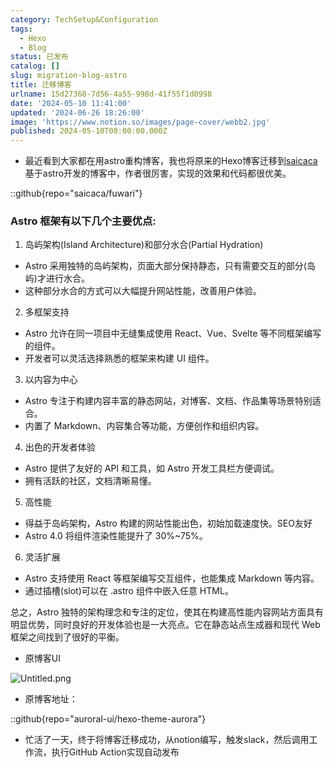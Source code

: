 ```yaml
---
category: TechSetup&Configuration
tags:
  - Hexo
  - Blog
status: 已发布
catalog: []
slug: migration-blog-astro
title: 迁移博客
urlname: 15d27368-7d56-4a55-998d-41f55f1d0998
date: '2024-05-10 11:41:00'
updated: '2024-06-26 18:26:00'
image: 'https://www.notion.so/images/page-cover/webb2.jpg'
published: 2024-05-10T08:00:00.000Z
---
```

- 最近看到大家都在用astro重构博客，我也将原来的Hexo博客迁移到[saicaca](https://github.com/saicaca/fuwari)基于astro开发的博客中，作者很厉害，实现的效果和代码都很优美。

::github{repo="saicaca/fuwari"}


### Astro 框架有以下几个主要优点:



1. 岛屿架构(Island Architecture)和部分水合(Partial Hydration)
- Astro 采用独特的岛屿架构，页面大部分保持静态，只有需要交互的部分(岛屿)才进行水合。
- 这种部分水合的方式可以大幅提升网站性能，改善用户体验。

2. 多框架支持
- Astro 允许在同一项目中无缝集成使用 React、Vue、Svelte 等不同框架编写的组件。
- 开发者可以灵活选择熟悉的框架来构建 UI 组件。

3. 以内容为中心
- Astro 专注于构建内容丰富的静态网站，对博客、文档、作品集等场景特别适合。
- 内置了 Markdown、内容集合等功能，方便创作和组织内容。

4. 出色的开发者体验
- Astro 提供了友好的 API 和工具，如 Astro 开发工具栏方便调试。
- 拥有活跃的社区，文档清晰易懂。

5. 高性能
- 得益于岛屿架构，Astro 构建的网站性能出色，初始加载速度快。SEO友好
- Astro 4.0 将组件渲染性能提升了 30%~75%。

6. 灵活扩展
- Astro 支持使用 React 等框架编写交互组件，也能集成 Markdown 等内容。
- 通过插槽(slot)可以在 .astro 组件中嵌入任意 HTML。

总之，Astro 独特的架构理念和专注的定位，使其在构建高性能内容网站方面具有明显优势，同时良好的开发体验也是一大亮点。它在静态站点生成器和现代 Web 框架之间找到了很好的平衡。

- 原博客UI

![Untitled.png](https://prod-files-secure.s3.us-west-2.amazonaws.com/5d24fe63-e567-4804-86f9-9fdc62e13082/3d59c350-432a-4fb6-a08f-0638fef2026e/Untitled.png?X-Amz-Algorithm=AWS4-HMAC-SHA256&X-Amz-Content-Sha256=UNSIGNED-PAYLOAD&X-Amz-Credential=ASIAZI2LB4667CWLEBWL%2F20250321%2Fus-west-2%2Fs3%2Faws4_request&X-Amz-Date=20250321T053800Z&X-Amz-Expires=3600&X-Amz-Security-Token=IQoJb3JpZ2luX2VjEEUaCXVzLXdlc3QtMiJGMEQCIGv0WG97NPcRcK4BFkCxmwMBTt%2Fr28za7NTB41bzIHh8AiAxk2i78I%2B%2FOFZka7aY4568NatNyDFJFIpOs5MYd%2B9kcSqIBAie%2F%2F%2F%2F%2F%2F%2F%2F%2F%2F8BEAAaDDYzNzQyMzE4MzgwNSIMHxknGLX2dFXq5QlUKtwDg00p2vkBSFGQk4qhoqparCtrzfiAv9x0GJBVVJX4s6U4bKRt0vuJBm%2F845W%2ByYdJN37InJmxj0riCaS7%2BnKzpVSO2D%2BI5wNCu%2BpeDZfa9%2FRfZTdGEX0MZ1yXcPZ9UBfckSyTiShheCePkIGjJdzZwcEMITjnZdNFCKIabETecN99dHdGxws6623UvJCgahnAXeONq7bOKc1UjM%2Buu2PzZRzZRGBBz38OdMUDZq6UUt8BfXXXcfrkBI97NBvNMg8uUo0SkEiPgYcyewzNXl4jGT54jv4B3iFtHvmlOkmQfcu8fBPTIfceZW2c6D4iibdsQLd8daLLK325Pb3ER1XM7Txf3Wk9FJ82Coh3Ac1ZBkGvyQzTIWy723AxGAMykzOl0%2FkWYQCIHJfhB5IJFZVSfjuVygROSK0JT%2F9AI1Hv6GbeU5LIVg8kIo6G2mYzJE7X90bQutvlqde7bZXYrDMwkXiMuztgXOikYH2%2FMfZXWYwGXkPsKFfn1AKHbo1jMT6CbAf%2FX0EVzIEz3cr36hBPHNKsnjdAm1DzxjQUQVt4i7ObbDzYLN8uxoqDtl2MpzKanPeqH0QMC5pnEdRBjrz0%2F4zirJUz%2BoGq0eHWA4oCXGgCswLCD6UTqLO6WgUwq9bzvgY6pgEzEyOhXEWVrLn7EBPHy%2BNB4E8KvoOl%2BKXVKAXMKxfAQzykgrlKeBAXmr15d0%2BtgayiJJgjbnAQyy2UyclymD8hNDunoX5JIGbaZbrmTKLCKeSBzrk45Kk%2BJ4CjEF920OCmj%2FvFMZs7nymaoDGkUxw0mB%2FX6kUsa8cta7D%2BoWjWWW%2B3H%2FM76T8apcfxB1nfPEsPVs3nohMaXO9D7fsjRMe0IDIt7Srm&X-Amz-Signature=531bd38f2f7f4fd245847fdcddf08664c3e43d97a45858d0f89df3ef5bb165c4&X-Amz-SignedHeaders=host&x-id=GetObject)

- 原博客地址：

::github{repo="auroral-ui/hexo-theme-aurora"}

- 忙活了一天，终于将博客迁移成功，从notion编写，触发slack，然后调用工作流，执行GitHub Action实现自动发布

